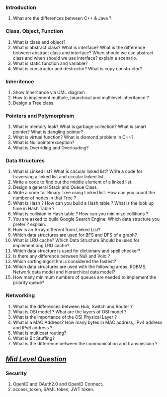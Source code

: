 ### Introduction
1. What are the differences between C++ & Java ? 

### Class, Object, Function 
1. What is class and object?
2. What is abstract class? What is interface? What is the difference between abstract class and interface? When should we use abstract class and when should we use interface? explain a scenario.
3. What is static function and variable?
4. What is constructor and destructor? What is copy constructor?

### Inheritence 
1. Show Inheritance via UML diagram
2. How to implement multiple, hirarchical and multilevel inheritance ? 
3. Design a Tree class.

### Pointers and Polymorphism 
1. What is memory leak? What is garbage collection? What is smart pointer? What is dangling pointer?
2.  What is virtual function? What is diamond problem in C++?
3. What is Nullpointerexception?
4. What is Overriding and Overloading?


### Data Structures 
1. What is Linked list? What is circular linked list? Write a code for traversing a linked list and circular linked list.
2. Write a code to find out the middle element of a linked list.
3. Design a general Stack and Queue Class. 
4. Write a code for Binary Tree using Linked list. How can you count the number of nodes in that Tree ? 
5. What is Hash ? How can you build a Hash table ? What is the look up time in Hash Table ? 
6. What is collision in Hash table ? How can you minimize collitions ? 
7. You are asked to build Google Search Engine. Which data structure you prefer ? explain. 
8. How is an Array different from Linked List?
9. Which data structures are used for BFS and DFS of a graph?
10. What is LRU cache? Which Data Structure Should be used for implementiong LRU cache?
11. Which data structure is used for dictionary and spell checker?
12. Is there any difference between Null and Void ? 
13. Which sorting algorithm is considered the fastest?
14. Which data structures are used with the following areas: RDBMS, Network data model and hierarchical data model?
15. How many minimum numbers of queues are needed to implement the priority queue?

### Networking
1. What is the differences between Hub, Switch and Router ?
2. What is OSI model ? What are the layers of OSI model ? 
3. What is the importance of the OSI Physical Layer ? 
4. What is a MAC Address? How many bytes in MAC address, IPv4 address and IPv6 address ? 
5. What is multicast routing?
6. What is Bit Stuffing?
7. What is the difference between the communication and transmission ? 

## <u><em>Mid Level Question</em></u>

### Security
1. OpenID and OAuth2.0 and OpenID Connect.
2. access_token, SAML token, JWT token.
